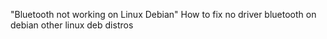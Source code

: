 "Bluetooth not working on Linux Debian" 
How to fix no driver bluetooth on debian other linux deb distros

